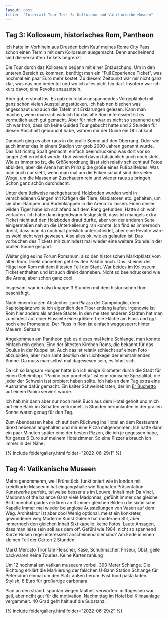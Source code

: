 ```yaml
---
layout: post
title:  "Interrail Tour Teil 5: Kolloseum und Vatikanische Museen"
---
```


## Tag 3: Kolloseum, historisches Rom, Pantheon
Ich hatte im Vorhinein aus Dresden beim Kauf meines Rome City Pass schon einen Termin mit dem Kolloseum ausgemacht.
Denn anscheinend sind die verkauften Tickets begrenzt.
 	
Die Tour durch das Kolloseum begann mit einer Entäuschung. Um in den unteren Bereich zu kommen, benötigt man ein "Full Experience Ticket", was nochmal ein paar Euro mehr kostet.
Zu diesem Zeitpunkt war mir nicht ganz klar, was das nun bedeutet und wo ich alles nicht hin darf.
Insofern war ich kurz davor, eine Revolte anzuzetteln.

Aber gut, erstmal los. Es gab ein relativ unspannendes Vorgeplänkel mit ganz schön vielen Ausstellungsstücken.
Ich hab nen bischen was angeschaut und auch die Tafeln mit Erklärungen gelesen.
Kann man machen, wenn man sich wirklich für das alte Rom interessiert ist es vermutlich auch gut gemacht.
Aber für mich war es nicht so spannend und ich war froh, dass ich keine Guided Tour gebucht hatte und 2 Stunden für diesen Abschnitt gebraucht habe, währen mir der Guide ein Ohr abkaut.

Dannach ging es aber raus in die pralle Sonne auf den Oberrang.
Oder wie auch immer das in einem Stadion vor grob 2000 Jahren genannt wurde.
Das hat richtig Spaß gemacht, einfach beeindruckend was dort vor so langer Zeit errichtet wurde.
Und wieviel davon tatsächlich auch noch steht.
Wie es immer so ist, die Größenordnung lässt sich relativ schlecht auf Fotos abbilden, aber die Arena hat im Prinzip die größe eines Fußballfeldes.
Was man auch nur sieht, wenn man mal um die Ecken schaut sind die vielen Wege, um die Massen an Zuschauern rein und wieder raus zu bringen.
Schon ganz schön durchdacht.

Unter dem (teilweise nachgebauten) Holzboden wurden wohl in verschiedenen Gängen mit Käfigen die Tiere, Gladiatoren etc. gehalten, um sie über Rampen und Bodenklappen in die Arena zu lassen.
Einen dieser wilden Tiger habe ich schlafend auf dem Rang gefunden. Hatte sich wohl verlaufen.
Ich habe dann irgendwann festgestellt, dass ich mangels extra Ticket nicht auf den Holzboden drauf durfte, aber von der anderen Seite einigermaßen nah an die Unterkellerung ran konnte.
Ich find es immernoch dreist, dass man da nochmal preislich unterscheidet, aber eine Revolte wäre es wohl nicht wert gewesen.
Also alles ok, wie es gelaufen ist.
Das vorbuchen des Tickets mir zumindest mal wieder eine weitere Stunde in der prallen Sonne gespart.

Weiter ging es ins Forum Romanum, also den historischen Marktpklatz vom alten Rom.
Direkt danneben geht es den Palatin hoch. 
Das ist einer der Hügel von Rom mit dem ältesten Teil der Stadt.
War beides im Kolloseum Ticket enthalten und ist auch direkt danneben.
Nicht so beeindruckend wie die Arena, aber schon ganz cool.

Insgesamt war ich also knappe 3 Stunden mit dem historischen Rom beschäftigt.

Nach einem kurzen Abstecher zum Piazza del Campidoglio, dem Kapitolsplatz wollte ich eigentlich den Tiber entlang laufen.
Irgendwie ist Rom hier anders als andere Städte.
In den meisten anderen Städten hat man zumindest auf einer Flusseite eine größere freie Fläche am Fluss und ggf. noch eine Promenate. 
Der Fluss in Rom ist einfach weggesperrt hinter Mauern. Seltsam.

Angekommen am Pantheon gab es dieses mal keine Schlange, man konnte einfach rein gehen.
Eine der ältesten Kirchen Roms, die bekannt für das Oculus in der Kuppel ist.
Auch das ist relativ schlecht auf einem Foto abzubilden, aber man sieht deutlich den Lichtkegel der einstrahlenden Sonne.
Da muss man selbst mal dagewesen sein, es lohnt sich.

Da ich so langsam Hunger hatte bin ich einige Kilometer durch die Stadt für einen Geheimtipp.
"Panino con porchetta" ist eine römische Spezialität, die jeder der Schwein isst probiert haben sollte.
Ich hab an dem Tag extra eine Ausnahme dafür gemacht.
Ein kalter Schweinebraten, der im [Er Buchetto](https://g.page/Erbuchetto) auf einem Panini serviert wurde. 

Ich hab mir dann aber nur noch mein Buch aus dem Hotel geholt und mich auf eine Bank im Schatten verkrümelt.
5 Stunden herumlaufen in der prallen Sonne waren genug für den Tag.

Zum Abendessen habe ich auf dem Rückweg ins Hotel an dem Restaurant direkt nebenan angehalten und mir eine Pizza mitgenommen.
Ich hatte dann ein paar Minuten später eine der besten Pizzen, die ich je gegessen habe, für ganze 6 Euro auf meinem Hotelzimmer.
So eine Pizzeria brauch ich immer in der Nähe.

{% include foldergallery.html folder="2022-06-29/1" %}

## Tag 4: Vatikanische Museen
Metro genommenm, weil Frühstück. funktioniert wie in london mit kreidtkarte
Museeum hat eingangshalle wie flughafen
Präsentation Kunstwerke perfekt, teilweise besser als im Louvre. Inhalt meh
Da Vinci, Madonna of the balance
Ganz viele Madonnas, gefühlt immer das gleiche Bild
Innenhof guides erklären an 3 immer gleichen Bildern die sixtinische Kapelle
Immer mal wieder belanglose Ausstellungen von Vasen auf dem Weg. Architektur ist aber cool
Wenig optional, meist ein konkreter, gewundener weg
Moderne Kunst Galerie hat   modernen Stil, aber immernoch den gleichen Inhalt
Sixt kapelle: keine Fotos. Laute Ansagen, dass man leise sein soll aus dem off. Gefühl wie 1984. nicht so spannend
Kurze Hosen regel interessiert anscheinend niemand?
Am Ende in einen kleinen Teil der Gärten
2 Stunden


Markt Mercato Trionfale
Fleischer, Käse, Schuhmacher, Friseur, Obst, geile backwaren
Keine Touries. Keine Kartenzahlung 

Um 12 nochmal am vatikan museeum vorbei. 300 Meter Schlange. Die Richtung erklärt die Markierung der falschen U-Bahn Station 
Schlange für Petersdom einmal um den Platz außen herum. 
Fast food pasta laden. Stylish, 8 Euro für großartige carbonara 

Plan an den strand. spontan wegen faulheit verworfen. mittagessen war geil, aber nciht gut für die motivation.
Nachmittag im Hotel bei Klimaanlage vergammelt. 40 Grad geht halt auf die Substanz.


{% include foldergallery.html folder="2022-06-29/2" %}
